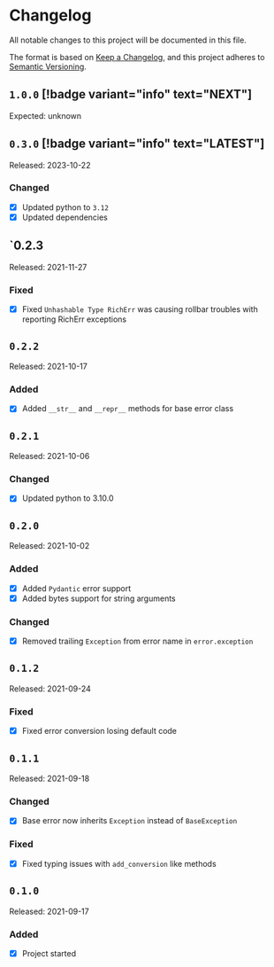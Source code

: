 # Changelog

All notable changes to this project will be documented in this file.

The format is based on [Keep a Changelog](https://keepachangelog.com/en/1.0.0/), and this project adheres
to [Semantic Versioning](https://semver.org/spec/v2.0.0.html).

## `1.0.0` [!badge variant="info" text="NEXT"]

Expected: unknown

## `0.3.0` [!badge variant="info" text="LATEST"]

Released: 2023-10-22

### Changed

- [x] Updated python to `3.12`
- [x] Updated dependencies

## `0.2.3

Released: 2021-11-27

### Fixed

- [x] Fixed `Unhashable Type RichErr` was causing rollbar troubles with reporting RichErr exceptions

## `0.2.2`

Released: 2021-10-17

### Added

- [x] Added `__str__` and `__repr__` methods for base error class

## `0.2.1`

Released: 2021-10-06

### Changed

- [x] Updated python to 3.10.0

## `0.2.0`

Released: 2021-10-02

### Added

- [x] Added `Pydantic` error support
- [x] Added bytes support for string arguments

### Changed

- [x] Removed trailing `Exception` from error name in `error.exception`

## `0.1.2`

Released: 2021-09-24

### Fixed

- [x] Fixed error conversion losing default code

## `0.1.1`

Released: 2021-09-18

### Changed

- [x] Base error now inherits `Exception` instead of `BaseException`

### Fixed

- [x] Fixed typing issues with `add_conversion` like methods

## `0.1.0`

Released: 2021-09-17

### Added

- [x] Project started